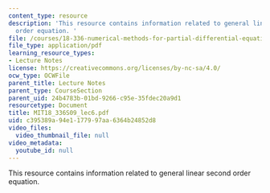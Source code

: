 ```yaml
---
content_type: resource
description: 'This resource contains information related to general linear second
  order equation. '
file: /courses/18-336-numerical-methods-for-partial-differential-equations-spring-2009/c395389a94e1177997aa6364b24852d8_MIT18_336S09_lec6.pdf
file_type: application/pdf
learning_resource_types:
- Lecture Notes
license: https://creativecommons.org/licenses/by-nc-sa/4.0/
ocw_type: OCWFile
parent_title: Lecture Notes
parent_type: CourseSection
parent_uid: 24b4783b-01bd-9266-c95e-35fdec20a9d1
resourcetype: Document
title: MIT18_336S09_lec6.pdf
uid: c395389a-94e1-1779-97aa-6364b24852d8
video_files:
  video_thumbnail_file: null
video_metadata:
  youtube_id: null
---
```

This resource contains information related to general linear second order equation. 